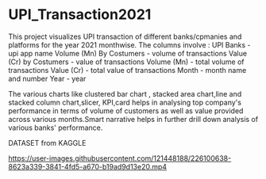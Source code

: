 



# UPI_Transaction2021

This project visualizes UPI transaction of different banks/cpmanies and platforms for the year 2021 monthwise.
The columns involve :
UPI Banks - upi app name
Volume (Mn) By Costumers - volume of transactions
Value (Cr) by Costumers - value of transactions
Volume (Mn) - total volume of transactions
Value (Cr) - total value of transactions
Month - month name and number
Year - year

The various charts like clustered bar chart , stacked area chart,line and stacked column chart,slicer, KPI,card helps in analysing top company's performance in terms of volume of customers as well as value provided across various months.Smart narrative helps in further drill down analysis of various banks' performance.

DATASET from KAGGLE

https://user-images.githubusercontent.com/121448188/226100638-8623a339-3841-4fd5-a670-b19ad9d13e20.mp4
